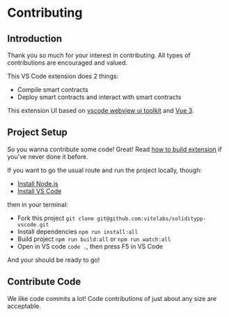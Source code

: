 # Contributing

## Introduction

Thank you so much for your interest in contributing. All types of contributions are encouraged and valued. 

This VS Code extension does 2 things:
* Compile smart contracts
* Deploy smart contracts and interact with smart contracts

This extension UI based on [vscode webview ui toolkit](https://github.com/microsoft/vscode-webview-ui-toolkit) and [Vue 3](https://vuejs.org).

## Project Setup

So you wanna contribute some code! Great! Read [how to build extension](https://code.visualstudio.com/api/get-started/your-first-extension) if you've never done it before.

If you want to go the usual route and run the project locally, though:
* [Install Node.js](https://nodejs.org/en/download/)
* [Install VS Code](https://code.visualstudio.com/Download)

then in your terminal:
* Fork this project `git clone git@github.com:vitelabs/soliditypp-vscode.git` 
* Install dependencies `npm run install:all`
* Build project `npm run build:all` or `npm run watch:all`
* Open in VS code `code .`, then press F5 in VS Code

And your should be ready to go!

## Contribute Code

We like code commits a lot! Code contributions of just about any size are acceptable.
